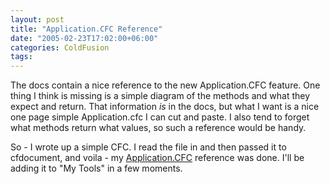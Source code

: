 ```yaml
---
layout: post
title: "Application.CFC Reference"
date: "2005-02-23T17:02:00+06:00"
categories: ColdFusion 
tags: 
---
```


The docs contain a nice reference to the new Application.CFC feature. One thing I think is missing is a simple diagram of the methods and what they expect and return. That information <i>is</i> in the docs, but what I want is a nice one page simple Application.cfc I can cut and paste. I also tend to forget what methods return what values, so such a reference would be handy.

So - I wrote up a simple CFC. I read the file in and then passed it to cfdocument, and voila - my <a href="http://ray.camdenfamily.com/downloads/app.pdf">Application.CFC</a> reference was done. I'll be adding it to "My Tools" in a few moments.